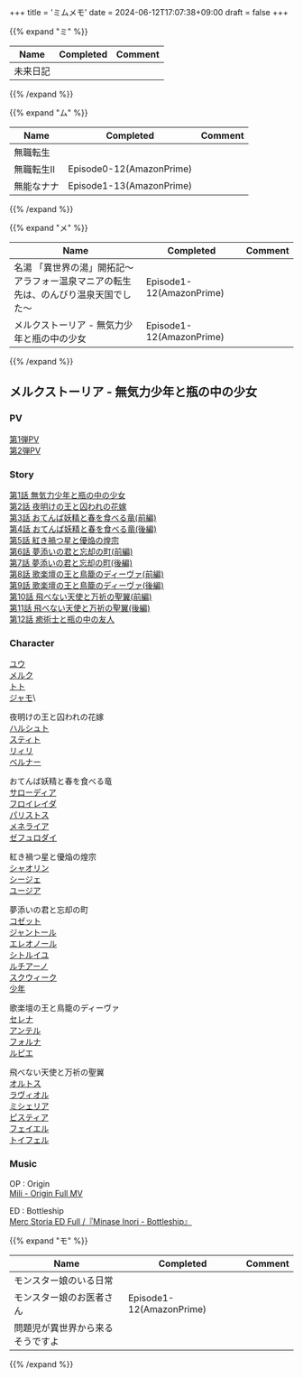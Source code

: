 +++
title = 'ミムメモ'
date = 2024-06-12T17:07:38+09:00
draft = false
+++

{{% expand "ミ" %}}

| Name | Completed | Comment |
| ---- | --------- | ------- |
| 未来日記 |           |         |

{{%  /expand  %}}


{{% expand  "ム"  %}}

| Name  | Completed                | Comment |
| ----- | ------------------------ | ------- |
| 無職転生  |                          |         |
| 無職転生Ⅱ | Episode0-12(AmazonPrime) |         |
| 無能なナナ | Episode1-13(AmazonPrime) |         |

{{% /expand %}}



{{% expand  "メ" %}}

| Name                                       | Completed                | Comment |
| ------------------------------------------ | ------------------------ | ------- |
| 名湯 「異世界の湯」開拓記～アラフォー温泉マニアの転生先は、のんびり温泉天国でした～ | Episode1-12(AmazonPrime) |         |
| メルクストーリア - 無気力少年と瓶の中の少女                    | Episode1-12(AmazonPrime) |         |

{{% /expand %}}


## メルクストーリア - 無気力少年と瓶の中の少女

### PV
[第1弾PV](https://www.youtube.com/watch?v=kbGvuNE2Qig)\
[第2弾PV](https://www.youtube.com/watch?v=sZos09X8c1o)

### Story
[第1話 無気力少年と瓶の中の少女](http://210.140.223.41/story/episode01.html)\
[第2話 夜明けの王と囚われの花嫁](http://210.140.223.41/story/episode02.html)\
[第3話 おてんば妖精と春を食べる竜(前編)](http://210.140.223.41/story/episode03.html)\
[第4話 おてんば妖精と春を食べる竜(後編)](http://210.140.223.41/story/episode04.html)\
[第5話 紅き禍つ星と優焔の煌宗](http://210.140.223.41/story/episode05.html)\
[第6話 夢添いの君と忘却の町(前編)](http://210.140.223.41/story/episode06.html)\
[第7話 夢添いの君と忘却の町(後編)](http://210.140.223.41/story/episode07.html)\
[第8話 歌楽壇の王と鳥籠のディーヴァ(前編)](http://210.140.223.41/story/episode08.html)\
[第9話 歌楽壇の王と鳥籠のディーヴァ(後編)](http://210.140.223.41/story/episode09.html)\
[第10話 飛べない天使と万祈の聖翼(前編)](http://210.140.223.41/story/episode10.html)\
[第11話 飛べない天使と万祈の聖翼(後編)](http://210.140.223.41/story/episode11.html)\
[第12話 癒術士と瓶の中の友人](http://210.140.223.41/story/episode12.html)

### Character
[ユウ](http://210.140.223.41/character/you.html)\
[メルク](http://210.140.223.41/character/merc.html)\
[トト](http://210.140.223.41/character/toto.html)\
[ジャモ](http://210.140.223.41/character/jamo.html)\

夜明けの王と囚われの花嫁\
[ハルシュト](http://210.140.223.41/character/world01-01.html)\
[スティト](http://210.140.223.41/character/world01-02.html)\
[リィリ](http://210.140.223.41/character/world01-03.html)\
[ベルナー](http://210.140.223.41/character/world01-04.html)

おてんば妖精と春を食べる竜\
[サローディア](http://210.140.223.41/character/world02-01.html)\
[フロイレイダ](http://210.140.223.41/character/world02-02.html)\
[パリストス](http://210.140.223.41/character/world02-03.html)\
[メネライア](http://210.140.223.41/character/world02-04.html)\
[ゼフュロダイ](http://210.140.223.41/character/world02-05.html)
  

紅き禍つ星と優焔の煌宗\
[シャオリン](http://210.140.223.41/character/world03-01.html)\
[シージェ](http://210.140.223.41/character/world03-02.html)\
[ユージア](http://210.140.223.41/character/world03-03.html)

夢添いの君と忘却の町\
[コゼット](http://210.140.223.41/character/world04-01.html)\
[ジャントール](http://210.140.223.41/character/world04-02.html)\
[エレオノール](http://210.140.223.41/character/world04-03.html)\
[シトルイユ](http://210.140.223.41/character/world04-04.html)\
[ルチアーノ](http://210.140.223.41/character/world04-05.html)\
[スクウィーク](http://210.140.223.41/character/world04-06.html)\
[少年](http://210.140.223.41/character/world04-07.html)

歌楽壇の王と鳥籠のディーヴァ\
[セレナ](http://210.140.223.41/character/world05-01.html)\
[アンテル](http://210.140.223.41/character/world05-02.html)\
[フォルナ](http://210.140.223.41/character/world05-03.html)\
[ルピエ](http://210.140.223.41/character/world05-04.html)

  

飛べない天使と万祈の聖翼\
[オルトス](http://210.140.223.41/character/world06-01.html)\
[ラヴィオル](http://210.140.223.41/character/world06-02.html)\
[ミシェリア](http://210.140.223.41/character/world06-03.html)\
[ピスティア](http://210.140.223.41/character/world06-04.html)\
[フェイエル](http://210.140.223.41/character/world06-05.html)\
[トイフェル](http://210.140.223.41/character/world06-06.html)

### Music
OP : Origin\
[Mili - Origin Full MV](https://www.youtube.com/watch?v=S1mOq2YlgrA)

ED : Bottleship\
[Merc Storia ED Full /『Minase Inori - Bottleship』](https://www.youtube.com/watch?v=qks1ATzzGdE)



{{% expand "モ" %}}

| Name             | Completed                | Comment |
| ---------------- | ------------------------ | ------- |
| モンスター娘のいる日常      |                          |         |
| モンスター娘のお医者さん     | Episode1-12(AmazonPrime) |         |
| 問題児が異世界から来るそうですよ |                          |         |

{{% /expand %}}




  


